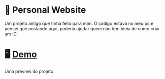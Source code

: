 # 👱 Personal Website
Um projeto antigo que tinha feito para mim. O código estava no meu pc e pensei que postando aqui, poderia ajudar quem não tem ideia de como criar um :D

# 🖥️ <a href="https://prnt.sc/1qgcsdi">Demo</a>
Uma preview do projeto
